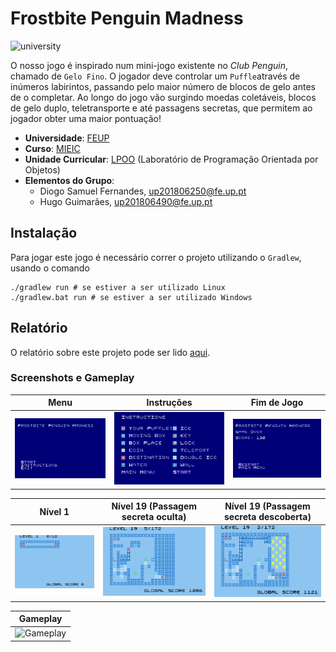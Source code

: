 # Frostbite Penguin Madness

![university](https://img.shields.io/badge/FEUP-MIEIC-red)

O nosso jogo é inspirado num mini-jogo existente no *Club Penguin*, chamado de `Gelo Fino`. O jogador deve controlar um `Puffle`através de inúmeros labirintos, passando pelo maior número de blocos de gelo antes de o completar. Ao longo do jogo vão surgindo moedas coletáveis, blocos de gelo duplo, teletransporte e até passagens secretas, que permitem ao jogador obter uma maior pontuação!

- **Universidade**: [FEUP](https://sigarra.up.pt/feup/pt/web_page.Inicial)
- **Curso**: [MIEIC](https://sigarra.up.pt/feup/pt/cur_geral.cur_view?pv_curso_id=742&pv_ano_lectivo=2019)
- **Unidade Curricular**: [LPOO](https://sigarra.up.pt/feup/pt/UCURR_GERAL.FICHA_UC_VIEW?pv_ocorrencia_id=420000) (Laboratório de Programação Orientada por Objetos)
- **Elementos do Grupo**:    
    - Diogo Samuel Fernandes, up201806250@fe.up.pt
    - Hugo Guimarães, up201806490@fe.up.pt

## Instalação

Para jogar este jogo é necessário correr o projeto utilizando o `Gradlew`, usando o comando
```shell
./gradlew run # se estiver a ser utilizado Linux
./gradlew.bat run # se estiver a ser utilizado Windows
```

## Relatório

O relatório sobre este projeto pode ser lido [aqui](./docs/README.md).


### Screenshots e Gameplay

| Menu         | Instruções | Fim de Jogo |
| ------------ | ---------- | ------------|
| ![MainMenu](./docs/images/screenshots/gamemainmenu.png) | ![Instructions](./docs/images/screenshots/gameinstructions.png) | ![Finish](./docs/images/screenshots/gamefinish.png) |

| Nível 1                       | Nível 19 (Passagem secreta oculta) |  Nível 19 (Passagem secreta descoberta) |
| ----------------------------- | ---------------------------------- | --------------------------------------- |
|  ![Level1](./docs/images/screenshots/gamelevel1.png) | ![Level19](./docs/images/screenshots/gamelevel19.png) | ![Level19Secret](./docs/images/screenshots//gamelevel19secret.png) |

| Gameplay                                   |
| ------------------------------------------ |
|![Gameplay](./docs/images/gameplay/game.gif)|

